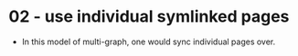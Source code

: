 # 02 - use individual symlinked pages 
- In this model of multi-graph, one would sync individual pages over.

